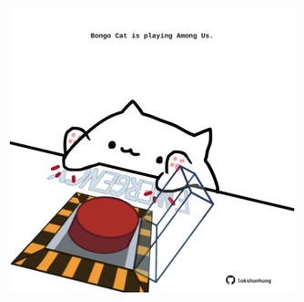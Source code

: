 <!-- built at 22/08/2024, 19:01:12 UTC -->
<p align="center">
  <img width="500" height="500" src="./ReadmeImage.svg">
</p>
